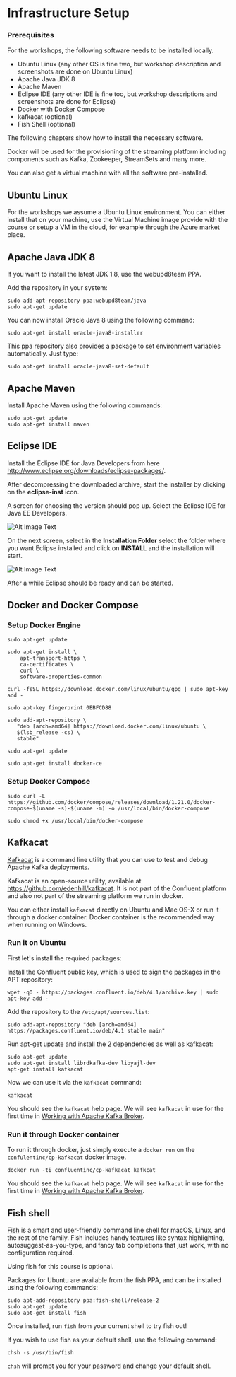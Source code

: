 # Infrastructure Setup

### Prerequisites

For the workshops, the following software needs to be installed locally.

  * Ubuntu Linux (any other OS is fine two, but workshop description and screenshots are done on Ubuntu Linux)
  * Apache Java JDK 8
  * Apache Maven
  * Eclipse IDE (any other IDE is fine too, but workshop descriptions and screenshots are done for Eclipse)
  * Docker with Docker Compose
  * kafkacat (optional)
  * Fish Shell (optional)

The following chapters show how to install the necessary software.

Docker will be used for the provisioning of the streaming platform including components such as Kafka, Zookeeper, StreamSets and many more. 

You can also get a virtual machine with all the software pre-installed. 

## Ubuntu Linux
For the workshops we assume a Ubuntu Linux environment. You can either install that on your machine, use the Virtual Machine image provide with the course or setup a VM in the cloud, for example through the Azure market place. 

## Apache Java JDK 8
If you want to install the latest JDK 1.8, use the webupd8team PPA.

Add the repository in your system:

```
sudo add-apt-repository ppa:webupd8team/java
sudo apt-get update
```

You can now install Oracle Java 8 using the following command:

```
sudo apt-get install oracle-java8-installer
```

This ppa repository also provides a package to set environment variables automatically. Just type:

```
sudo apt-get install oracle-java8-set-default

```

## Apache Maven
Install Apache Maven using the following commands:

```
sudo apt-get update
sudo apt-get install maven
```

## Eclipse IDE
Install the Eclipse IDE for Java Developers from here <http://www.eclipse.org/downloads/eclipse-packages/>.

After decompressing the downloaded archive, start the installer by clicking on the **eclipse-inst** icon.

A screen for choosing the version should pop up. Select the Eclipse IDE for Java EE Developers.

![Alt Image Text](./images/eclipse-install-choose-version.png "Schema Registry UI")

On the next screen, select in the **Installation Folder** select the folder where you want Eclipse installed and click on **INSTALL** and the installation will start. 

![Alt Image Text](./images/eclipse-install-start.png "Schema Registry UI")

After a while Eclipse should be ready and can be started. 

## Docker and Docker Compose

### Setup Docker Engine

```
sudo apt-get update

sudo apt-get install \
    apt-transport-https \
    ca-certificates \
    curl \
    software-properties-common
```

```
curl -fsSL https://download.docker.com/linux/ubuntu/gpg | sudo apt-key add -
```

```
sudo apt-key fingerprint 0EBFCD88
```

```
sudo add-apt-repository \
   "deb [arch=amd64] https://download.docker.com/linux/ubuntu \
   $(lsb_release -cs) \
   stable"
```

```
sudo apt-get update
```

```
sudo apt-get install docker-ce
```

### Setup Docker Compose

```
sudo curl -L https://github.com/docker/compose/releases/download/1.21.0/docker-compose-$(uname -s)-$(uname -m) -o /usr/local/bin/docker-compose
```

```
sudo chmod +x /usr/local/bin/docker-compose
```

## Kafkacat
[Kafkacat](https://docs.confluent.io/current/app-development/kafkacat-usage.html#kafkacat-usage) is a command line utility that you can use to test and debug Apache Kafka deployments. 

Kafkacat is an open-source utility, available at <https://github.com/edenhill/kafkacat>. It is not part of the Confluent platform and also not part of the streaming platform we run in docker. 

You can either install `kafkacat` directly on Ubuntu and Mac OS-X or run it through a docker container. Docker container is the recommended way when running on Windows.  

### Run it on Ubuntu

First let's install the required packages:

Install the Confluent public key, which is used to sign the packages in the APT repository:

```
wget -qO - https://packages.confluent.io/deb/4.1/archive.key | sudo apt-key add -
```

Add the repository to the `/etc/apt/sources.list`:

```
sudo add-apt-repository "deb [arch=amd64] https://packages.confluent.io/deb/4.1 stable main"
```

Run apt-get update and install the 2 dependencies as well as kafkacat:
 
```
sudo apt-get update
sudo apt-get install librdkafka-dev libyajl-dev
apt-get install kafkacat
```

Now we can use it via the `kafkacat` command:

```
kafkacat
```

You should see the `kafkacat` help page. We will see `kafkacat` in use for the first time in [Working with Apache Kafka Broker](../02-working-with-kafka-broker/README.md).

### Run it through Docker container

To run it through docker, just simply execute a `docker run` on the `confulentinc/cp-kafkacat` docker image. 

```
docker run -ti confluentinc/cp-kafkacat kafkcat
```

You should see the `kafkacat` help page. We will see `kafkacat` in use for the first time in [Working with Apache Kafka Broker](../02-working-with-kafka-broker/README.md).

## Fish shell
[Fish](https://fishshell.com/) is a smart and user-friendly command line shell for macOS, Linux, and the rest of the family. Fish includes handy features like syntax highlighting, autosuggest-as-you-type, and fancy tab completions that just work, with no configuration required.

Using fish for this course is optional.

Packages for Ubuntu are available from the fish PPA, and can be installed using the following commands:

```
sudo apt-add-repository ppa:fish-shell/release-2
sudo apt-get update
sudo apt-get install fish
```

Once installed, run `fish` from your current shell to try fish out!

If you wish to use fish as your default shell, use the following command:

```
chsh -s /usr/bin/fish
```

`chsh` will prompt you for your password and change your default shell. 
